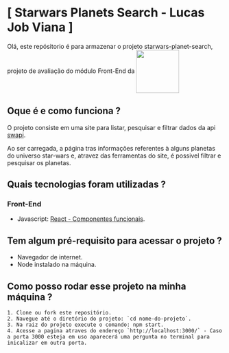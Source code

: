 # [ Starwars Planets Search - Lucas Job Viana ] 

Olá, este repósitorio é para armazenar o projeto starwars-planet-search, projeto de avaliação do módulo Front-End da <a href="https://www.betrybe.com/formacao" target="_blank"><img src="https://theme.zdassets.com/theme_assets/9633455/ecf228e8c15da1a8bd07f574e675a0ac59330968.png" align="center" width="100px"></a>

## Oque é e como funciona ?

O projeto consiste em uma site para listar, pesquisar e filtrar dados da api [swapi](https://swapi.dev/api/planets).

Ao ser carregada, a página tras informações referentes à alguns planetas do universo star-wars e, atravez das ferramentas do site, é possivel filtrar e pesquisar os planetas.

## Quais tecnologias foram utilizadas ? 

### Front-End
  - Javascript: [React - Componentes funcionais](https://react.dev/).

## Tem algum pré-requisito para acessar o projeto ?

- Navegador de internet.
- Node instalado na máquina.

## Como posso rodar esse projeto na minha máquina ?

    1. Clone ou fork este repositório.
    2. Navegue até o diretório do projeto: `cd nome-do-projeto`.
    3. Na raiz do projeto execute o comando: npm start.
    4. Acesse a pagina atraves do endereço `http://localhost:3000/` - Caso a porta 3000 esteja em uso aparecerá uma pergunta no terminal para inicalizar em outra porta.

